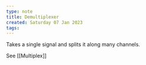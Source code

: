 ```yaml
---
type: note
title: Demultiplexer
created: Saturday 07 Jan 2023
tags: 
---
```

Takes a single signal and splits it along many channels.

See [[Multiplex]]